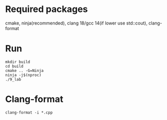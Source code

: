 # Required packages

cmake, ninja(recommended), clang 18/gcc 14(if lower use std::cout), clang-format

# Run

```
mkdir build
cd build
cmake .. -G=Ninja
ninja -j$(nproc)
./9_lab
```

# Clang-format

```
clang-format -i *.cpp
```
